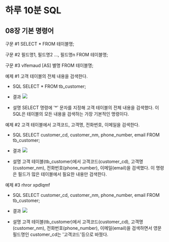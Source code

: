 # 하루 10분 SQL 

## 08장 기본 명령어


구문 #1 SELECT * FROM 테이블명;

구문 #2 필드명1, 필드명2 ..., 필드명n FROM 테이블명;

구문 #3 vlfemaud [AS] 별명 FROM 테이블명;


예제 #1 고객 테이블의 전체 내용을 검색한다.


- SQL
SELECT
    *
FROM tb_customer;

- 결과
![](img./img1.png)

- 설명
SELECT 명령에 '*' 문자를 지정해 고객 테이블의 전체 내용을 검색했다. 이SQL은 테이블의 모든 내용을 검색하는 가장 기본적인 명령이다.

예제 #2 고객 테이블에서 고객코드, 고객명, 전화번호, 이메일을 검색한다.

- SQL
SELECT customer_cd,
       customer_nm,
       phone_number,
       email
FROM tb_customer;    

- 결과
![](img./img2.png)

- 설명
고객 테이블(tb_customer)에서 고객코드(customer_cd), 고객명(customer_nm), 전화번호(phone_number), 이메일(email)을 검색했다. 이 명령은 필드가 많은 테이블에서 필요한 내용만 검색한다.

예제 #3 rhror xpdlqmf

- SQL
SELECT customer_cd,
       customer_nm,
       phone_number,
       email
FROM tb_customer;    

- 결과
![](img./img3.png)

- 설명
고객 테이블(tb_customer)에서 고객코드(customer_cd), 고객명(customer_nm), 전화번호(phone_number), 이메일(email)을 검색하면서 영문 필드명인 customer_cd는 '고객코드'등으로 바꿨다.